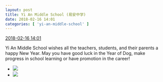 ```yaml
---
layout: post
title: Yi An Middle School (易安中学)
date: 2018-02-16 14:01
categories: [ 'yi-an-middle-school' ]
---
```


<div class="weibo-info">
  <a href="https://weibo.com/6074218720/G3nqzjwo2">2018-02-16 14:01</a>
</div>

Yi An Middle School wishes all the teachers, students, and their parents a happy New Year. May you have good luck in the Year of Dog, make progress in school learning or have promotion in the career!

<!-- more -->

<ul class="weibo-pic-list-1">
  <li class="weibo-pic">
    <a href="https://wx4.sinaimg.cn/mw690/006D4NLGgy1foi8zpaqwej30qo11rthr.jpg"><img src="https://wx4.sinaimg.cn/thumb150/006D4NLGgy1foi8zpaqwej30qo11rthr.jpg"/></a>
  </li>
  <li class="weibo-pic">
    <a href="https://wx4.sinaimg.cn/mw690/006D4NLGgy1foi8zomlwej30qo11rk08.jpg"><img src="https://wx4.sinaimg.cn/thumb150/006D4NLGgy1foi8zomlwej30qo11rk08.jpg"/></a>
  </li>
</ul>
